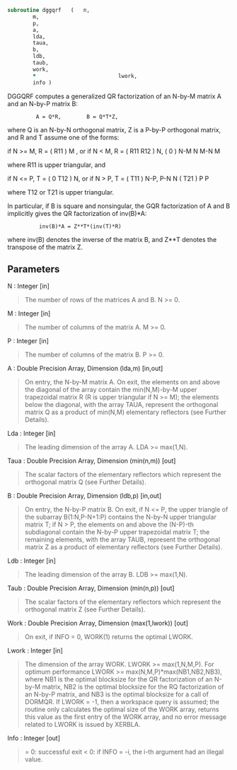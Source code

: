 ```fortran
subroutine dggqrf	(	n,
		m,
		p,
		a,
		lda,
		taua,
		b,
		ldb,
		taub,
		work,
		*                          lwork,
		info )
```

 DGGQRF computes a generalized QR factorization of an N-by-M matrix A
 and an N-by-P matrix B:

             A = Q*R,        B = Q*T*Z,

 where Q is an N-by-N orthogonal matrix, Z is a P-by-P orthogonal
 matrix, and R and T assume one of the forms:

 if N >= M,  R = ( R11 ) M  ,   or if N < M,  R = ( R11  R12 ) N,
                 (  0  ) N-M                         N   M-N
                    M

 where R11 is upper triangular, and

 if N <= P,  T = ( 0  T12 ) N,   or if N > P,  T = ( T11 ) N-P,
                  P-N  N                           ( T21 ) P
                                                      P

 where T12 or T21 is upper triangular.

 In particular, if B is square and nonsingular, the GQR factorization
 of A and B implicitly gives the QR factorization of inv(B)*A:

              inv(B)*A = Z**T*(inv(T)*R)

 where inv(B) denotes the inverse of the matrix B, and Z**T denotes the
 transpose of the matrix Z.

## Parameters
N : Integer [in]
> The number of rows of the matrices A and B. N >= 0.

M : Integer [in]
> The number of columns of the matrix A.  M >= 0.

P : Integer [in]
> The number of columns of the matrix B.  P >= 0.

A : Double Precision Array, Dimension (lda,m) [in,out]
> On entry, the N-by-M matrix A.
> On exit, the elements on and above the diagonal of the array
> contain the min(N,M)-by-M upper trapezoidal matrix R (R is
> upper triangular if N >= M); the elements below the diagonal,
> with the array TAUA, represent the orthogonal matrix Q as a
> product of min(N,M) elementary reflectors (see Further
> Details).

Lda : Integer [in]
> The leading dimension of the array A. LDA >= max(1,N).

Taua : Double Precision Array, Dimension (min(n,m)) [out]
> The scalar factors of the elementary reflectors which
> represent the orthogonal matrix Q (see Further Details).

B : Double Precision Array, Dimension (ldb,p) [in,out]
> On entry, the N-by-P matrix B.
> On exit, if N <= P, the upper triangle of the subarray
> B(1:N,P-N+1:P) contains the N-by-N upper triangular matrix T;
> if N > P, the elements on and above the (N-P)-th subdiagonal
> contain the N-by-P upper trapezoidal matrix T; the remaining
> elements, with the array TAUB, represent the orthogonal
> matrix Z as a product of elementary reflectors (see Further
> Details).

Ldb : Integer [in]
> The leading dimension of the array B. LDB >= max(1,N).

Taub : Double Precision Array, Dimension (min(n,p)) [out]
> The scalar factors of the elementary reflectors which
> represent the orthogonal matrix Z (see Further Details).

Work : Double Precision Array, Dimension (max(1,lwork)) [out]
> On exit, if INFO = 0, WORK(1) returns the optimal LWORK.

Lwork : Integer [in]
> The dimension of the array WORK. LWORK >= max(1,N,M,P).
> For optimum performance LWORK >= max(N,M,P)*max(NB1,NB2,NB3),
> where NB1 is the optimal blocksize for the QR factorization
> of an N-by-M matrix, NB2 is the optimal blocksize for the
> RQ factorization of an N-by-P matrix, and NB3 is the optimal
> blocksize for a call of DORMQR.
> If LWORK = -1, then a workspace query is assumed; the routine
> only calculates the optimal size of the WORK array, returns
> this value as the first entry of the WORK array, and no error
> message related to LWORK is issued by XERBLA.

Info : Integer [out]
> = 0:  successful exit
> < 0:  if INFO = -i, the i-th argument had an illegal value.

